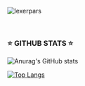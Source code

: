 ![lexerpars](https://user-images.githubusercontent.com/75953873/111233290-7c961d00-85cb-11eb-982b-1cdfb0396225.png)

</br>


### ⭐ GITHUB STATS ⭐

![Anurag's GitHub stats](https://github-readme-stats.vercel.app/api?username=lexerpars&theme=chartreuse-dark&show_icons=true)

[![Top Langs](https://github-readme-stats.vercel.app/api/top-langs/?username=r3li4nt&theme=chartreuse-dark&layout=compact)](https://github.com/R3LI4NT)

<!--
**lexerpars/lexerpars** is a ✨ _special_ ✨ repository because its `README.md` (this file) appears on your GitHub profile.

Here are some ideas to get you started:

- 🔭 I’m currently working on ...
- 🌱 I’m currently learning ...
- 👯 I’m looking to collaborate on ...
- 🤔 I’m looking for help with ...
- 💬 Ask me about ...
- 📫 How to reach me: ...
- 😄 Pronouns: ...
- ⚡ Fun fact: ...
-->
